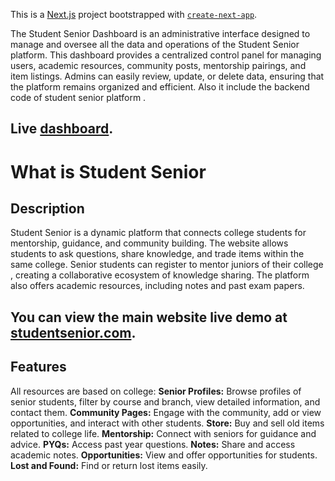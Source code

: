 This is a [Next.js](https://nextjs.org) project bootstrapped with [`create-next-app`](https://nextjs.org/docs/app/api-reference/cli/create-next-app).

The Student Senior Dashboard is an administrative interface designed to manage and oversee all the data and operations of the Student Senior platform. This dashboard provides a centralized control panel for managing users, academic resources, community posts, mentorship pairings, and item listings. Admins can easily review, update, or delete data, ensuring that the platform remains organized and efficient. Also it include the backend code of student senior platform .

## Live [dashboard](https://dashboard.studentsenior.com).

# What is Student Senior 
## Description
Student Senior is a dynamic platform that connects college students for mentorship, guidance, and community building. The website allows students to ask questions, share knowledge, and trade items within the same college. Senior students can register to mentor juniors of their college , creating a collaborative ecosystem of knowledge sharing. The platform also offers academic resources, including notes and past exam papers.

## You can view the main website live demo at [studentsenior.com](https://studentsenior.com).

## Features
All resources are based on college:
**Senior Profiles:** Browse profiles of senior students, filter by course and branch, view detailed information, and contact them.
**Community Pages:** Engage with the community, add or view opportunities, and interact with other students.
**Store:** Buy and sell old items related to college life.
**Mentorship:** Connect with seniors for guidance and advice.
**PYQs:** Access past year questions.
**Notes:** Share and access academic notes.
**Opportunities:** View and offer opportunities for students.
**Lost and Found:** Find or return lost items easily.
